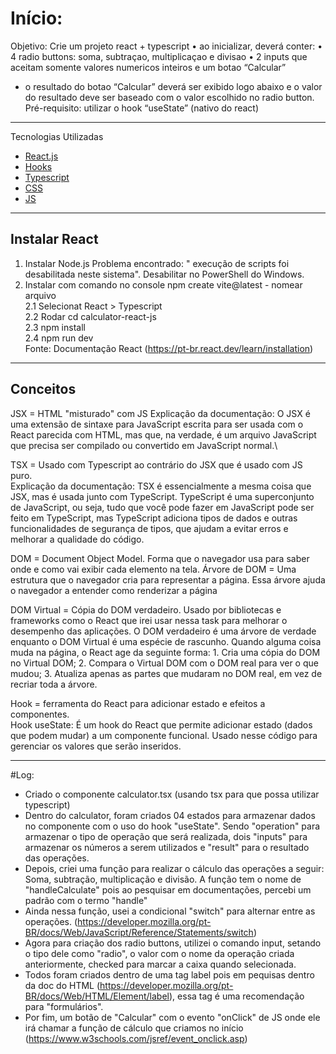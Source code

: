 # Início:
Objetivo: 
Crie um projeto react + typescript
•⁠  ⁠⁠ao inicializar, deverá conter:
•⁠  ⁠⁠4 radio buttons: soma, subtraçao, multiplicaçao e divisao
•⁠  ⁠2 inputs que aceitam somente valores numericos inteiros e um botao “Calcular”
- o resultado do botao “Calcular” deverá ser exibido logo abaixo e o valor do resultado deve ser baseado com o valor escolhido no radio button.
Pré-requisito: utilizar o hook “useState” (nativo do react)
---
Tecnologias Utilizadas

* [React.js](https://pt-br.reactjs.org/)
* [Hooks](https://pt-br.reactjs.org/docs/hooks-intro.html)
* [Typescript](https://www.typescriptlang.org/)
* [CSS](https://developer.mozilla.org/pt-BR/docs/Web/CSS)
* [JS](https://developer.mozilla.org/pt-BR/docs/Web/JavaScript)
---

## Instalar React
1. Instalar Node.js
Problema encontrado: " execução de scripts foi desabilitada neste sistema". Desabilitar no PowerShell do Windows. 
2. Instalar com comando no console npm create vite@latest - nomear arquivo\
2.1 Selecionat React > Typescript\
2.2 Rodar cd calculator-react-js\
2.3 npm install\
2.4 npm run dev\
Fonte: Documentação React (https://pt-br.react.dev/learn/installation)
---

## Conceitos 

JSX = HTML "misturado" com JS
Explicação da documentação: O JSX é uma extensão de sintaxe para JavaScript escrita para ser usada com o React parecida com HTML, mas que, na verdade, é um arquivo JavaScript que precisa ser compilado ou convertido em JavaScript normal.\

TSX = Usado com Typescript ao contrário do JSX que é usado com JS puro.\
Explicação da documentação: TSX é essencialmente a mesma coisa que JSX, mas é usada junto com TypeScript. TypeScript é uma superconjunto de JavaScript, ou seja, tudo que você pode fazer em JavaScript pode ser feito em TypeScript, mas TypeScript adiciona tipos de dados e outras funcionalidades de segurança de tipos, que ajudam a evitar erros e melhorar a qualidade do código.

DOM = Document Object Model. Forma que o navegador usa para saber onde e como vai exibir cada elemento na tela. 
Árvore de DOM = Uma estrutura que o navegador cria para representar a página. Essa árvore ajuda o navegador a entender como renderizar a página

DOM Virtual = Cópia do DOM verdadeiro. Usado por bibliotecas e frameworks como o React que irei usar nessa task para melhorar o desempenho das aplicações. O DOM verdadeiro é uma árvore de verdade enquanto o DOM Virtual é uma espécie de rascunho. Quando alguma coisa muda na página, o React age da seguinte forma: 1. Cria uma cópia do DOM no Virtual DOM; 2. Compara o Virtual DOM com o DOM real para ver o que mudou; 3. Atualiza apenas as partes que mudaram no DOM real, em vez de recriar toda a árvore. 

Hook = ferramenta do React para adicionar estado e efeitos a componentes.\
Hook useState: É um hook do React que permite adicionar estado (dados que podem mudar) a um componente funcional. Usado nesse código para gerenciar os valores que serão inseridos. 


---

#Log:
- Criado o componente calculator.tsx (usando tsx para que possa utilizar typescript)
- Dentro do calculator, foram criados 04 estados para armazenar dados no componente com o uso do hook "useState". Sendo "operation" para armazenar o tipo de operação que será realizada, dois "inputs" para armazenar os números a serem utilizados e "result" para o resultado das operações.
- Depois, criei uma função para realizar o cálculo das operações a seguir: Soma, subtração, multiplicação e divisão. A função tem o nome de "handleCalculate" pois ao pesquisar em documentações, percebi um padrão com o termo "handle"
- Ainda nessa função, usei a condicional "switch" para alternar entre as operações. (https://developer.mozilla.org/pt-BR/docs/Web/JavaScript/Reference/Statements/switch)
- Agora para criação dos radio buttons, utilizei o comando input, setando o tipo dele como "radio", o valor com o nome da operação criada anteriormente, checked para marcar a caixa quando selecionada.
- Todos foram criados dentro de uma tag label pois em pequisas dentro da doc do HTML (https://developer.mozilla.org/pt-BR/docs/Web/HTML/Element/label), essa tag é uma recomendação para "formulários". 
- Por fim, um botão de "Calcular" com o evento "onClick" de JS onde ele irá chamar a função de cálculo que criamos no início (https://www.w3schools.com/jsref/event_onclick.asp)
